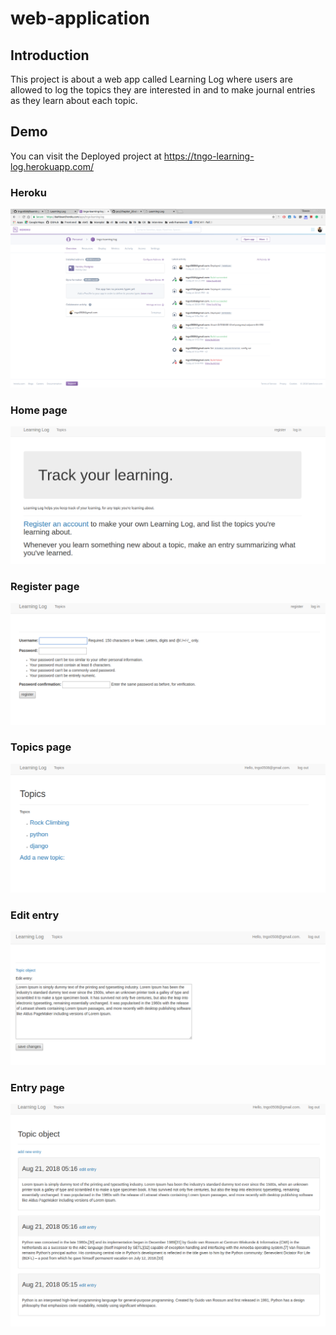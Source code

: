 # web-application
## Introduction
This project is about a web app called Learning Log where users are allowed to
log the topics they are interested in and to make journal entries as they learn
about each topic.

## Demo
You can visit the Deployed project at https://tngo-learning-log.herokuapp.com/

### Heroku
![heroku-dashboard](https://github.com/tngo0508/learning-log/blob/master/images/heroku-dashboard.png)

### Home page
![homepage](https://github.com/tngo0508/learning-log/blob/master/images/homepage.png)

### Register page
![registerpage](https://github.com/tngo0508/learning-log/blob/master/images/registerpage.png)

### Topics page
![Topics](https://github.com/tngo0508/learning-log/blob/master/images/topicspage.png)

### Edit entry
![edit_entry](https://github.com/tngo0508/learning-log/blob/master/images/edit-entry.png)

### Entry page
![edit_page](https://github.com/tngo0508/learning-log/blob/master/images/entrypage.png)
